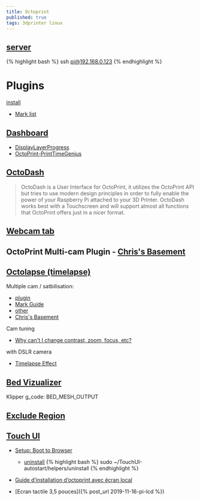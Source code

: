 ```yaml
---
title: Octoprint
published: true
tags: 3dprinter linux
---
```

## [server](http://192.168.0.123/)

{% highlight bash %}
ssh pi@192.168.0.123
{% endhighlight %}

# Plugins

[install](http://plugins.octoprint.org/help/installation/)
- [Mark list](https://www.youtube.com/watch?v=Zq1sFBgxy8o)

## [Dashboard](https://plugins.octoprint.org/plugins/dashboard/)
- [DisplayLayerProgress](https://plugins.octoprint.org/plugins/DisplayLayerProgress/)
- [OctoPrint-PrintTimeGenius](https://plugins.octoprint.org/plugins/PrintTimeGenius/)

## [OctoDash](https://github.com/UnchartedBull/OctoDash)
> OctoDash is a User Interface for OctoPrint, it utilizes the OctoPrint API but tries to use modern design principles in order to fully enable the power of your Raspberry Pi attached to your 3D Printer. OctoDash works best with a Touchscreen and will support almost all functions that OctoPrint offers just in a nicer format.

## [Webcam tab](https://plugins.octoprint.org/plugins/webcamtab/)

## OctoPrint Multi-cam Plugin - [Chris's Basement](https://www.youtube.com/watch?v=FzpBgEG_ksw)

## [Octolapse (timelapse)](https://formerlurker.github.io/Octolapse/)
Multiple cam / satbilisation:
- [plugin](https://plugins.octoprint.org/plugins/octolapse/)
- [Mark Guide](https://www.youtube.com/watch?v=CjOIxKxb3h8)
- [other](https://www.youtube.com/watch?v=mXv3rw1-058)
- [Chris's Basement](https://www.youtube.com/watch?v=BhiJua0q2Cs)

Cam tuning
- [Why can't I change contrast, zoom, focus, etc?](https://github.com/FormerLurker/Octolapse/wiki/Troubleshooting#why-cant-i-change-contrast-zoom-focus-etc)

with DSLR camera
- [Timelapse Effect](https://www.youtube.com/watch?v=Is10iN43UjI)

## [Bed Vizualizer](https://plugins.octoprint.org/plugins/bedlevelvisualizer/)

Klipper g_code: BED_MESH_OUTPUT

## [Exclude Region](https://discourse.octoprint.org/t/exclude-region-plugin-is-one-of-the-best-ever/2742)

## [Touch UI]()
- [Setup: Boot to Browser](https://github.com/BillyBlaze/OctoPrint-TouchUI/wiki/Setup:-Boot-to-Browser)
	- [uninstall](https://github.com/BillyBlaze/OctoPrint-TouchUI/issues/289)
{% highlight bash %}
sudo ~/TouchUI-autostart/helpers/uninstall
{% endhighlight %} 

- [Guide d’installation d’octoprint avec écran local](http://doc.3dmodularsystems.com/guide-dinstallation-doctoprint-ecran-local/)
- [Ecran tactile 3,5 pouces]({% post_url 2019-11-16-pi-lcd %})
